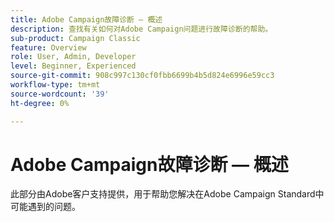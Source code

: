 ```yaml
---
title: Adobe Campaign故障诊断 — 概述
description: 查找有关如何对Adobe Campaign问题进行故障诊断的帮助。
sub-product: Campaign Classic
feature: Overview
role: User, Admin, Developer
level: Beginner, Experienced
source-git-commit: 908c997c130cf0fbb6699b4b5d824e6996e59cc3
workflow-type: tm+mt
source-wordcount: '39'
ht-degree: 0%

---
```



# Adobe Campaign故障诊断 — 概述

此部分由Adobe客户支持提供，用于帮助您解决在Adobe Campaign Standard中可能遇到的问题。
